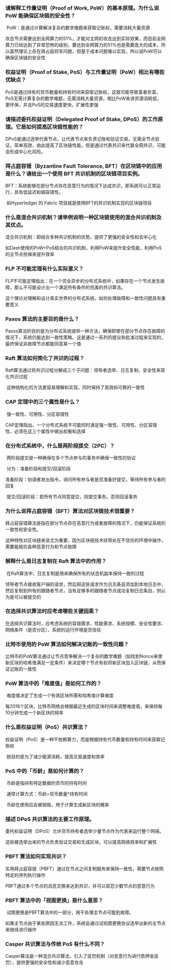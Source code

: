 ### 请解释工作量证明（Proof of Work, PoW）的基本原理。为什么说 PoW 能确保区块链的安全性？

​	PoW：是通过计算解决复杂的数学难题来获取记账权，需要消耗大量资源

​	攻击节点需要达到全网算力的51%，才能对主网的攻击达到实际效果，而目前全网算力已经达到了非常恐怖的级别，要达到全网算力的51%也是需要庞大的成本，所以虽然理论上存在拜占庭将军问题，但基于成本问题难以实现，所以说PoW可以确保区块链的安全性

### 权益证明（Proof of Stake, PoS）与工作量证明（PoW）相比有哪些优缺点？

​	PoS是通过持有的货币数量和持有时间来获取记账权，这就可能导致富者俞富，PoS无需计算复杂的数学难题，无需消耗大量资源，相比PoW来讲资源消耗低，更环保，并且PoS的交易速度更快，扩展性更强

### 请描述委托权益证明（Delegated Proof of Stake, DPoS）的工作原理。它是如何提高区块链性能的？

​	DPoS是通过选举代表节点，让代表节点来负责记账和验证交易。无需全节点验证，简单高效，由此提高了区块链性能。但是通过代表共识来代替全网共识，可能会形成中心化风险。

### 拜占庭容错（Byzantine Fault Tolerance, BFT）在区块链中的应用是什么？请给出一个使用 BFT 共识机制的区块链项目实例。

​	BFT：系统能够在部分节点存在恶意行为的情况下达成共识，即系统可以正常运行，具有低延迟和搞容错性。

​	如Hyperledger 的 Fabric 项目就是使用BFT的共识机制实现的区块链项目

### 什么是混合共识机制？请举例说明一种区块链使用的混合共识机制及其优点。

​	混合共识机制：即结合多种共识机制的优势，提供了更强的安全性和去中心化

​	如Dash使用的PoW+PoS结合的共识机制，利用PoW来提升安全性能，利用PoS的主节点担保来提升效率

### FLP 不可能定理有什么实际意义？

​	FLP不可能定理指出：在一个完全异步的分布式系统中，如果存在一个节点发生故障，那么不可能设计出一个满足所有条件的完美的共识算法。

​	这个理论对理解和设计真实世界的分布式系统，如何处理故障和一致性问题具有重要意义

### Paxos 算法的主要目的是什么？

​	Paxos算法的目的是为分布式系统提供一种方法，确保即使在部分节点存在故障的情况下，系统仍能达到一致性策略。这是通过一系列的提议和批准过程来实现的，最终保证非故障节点都能同意某一个值

### Raft 算法如何简化了共识的过程？

​	Raft算法通过将共识过程分解成三个子问题：领导者选举、日志复制、安全性来简化共识过程

​	这种结构化的方法更容易理解和实现，同时保持了高效和可靠的一致性

### CAP 定理中的三个属性是什么？

​	强一致性、可用性、分区容错性

​	CAP定理指出，一个分布式系统不可能同时满足强一致性、可用性、分区容错性，必须在这三个属性中做出权衡和选择

### 在分布式系统中，什么是两阶段提交（2PC）？

​	两阶段提交是一种确保在多个节点参与的事务中确保一致性的协议

​	分为：准备阶段和提交/回滚阶段

​	准备阶段：协调者发出指令，询问所有参与者是否准备好提交，等待所有参与者的回复

​	提交/回滚阶段：若所有节点同意提交，则提交事务。否则回滚事务

### 为什么说拜占庭容错（BFT）算法对区块链技术很重要？

​	拜占庭容错算法是指在部分节点存在恶意行为或者故障的情况下，仍能保证系统的一致性和安全性。

​	这种特性对区块链来说尤为重要，因为区块链技术经常处在不信任的环境中操作，需要能抵抗各种恶意行为和节点故障

### 解释什么是日志复制在 Raft 算法中的作用？

​	在Raft算法中，日志复制是用来确保所有的状态机副本保持一致的过程

​	领导者节点接收客户端的请求，然后把这些请求作为日志条目添加到本地日志中，然后复制到所有的跟随者节点，当有足够多的跟随者节点成功复制日志条目，则认为是可以被提交的

### 在选择共识算法时应考虑哪些关键因素？

​	在选择共识算法时，应考虑系统的容错需求、性能需求、系统规模、安全性要求、网络条件（是否分区）、系统的运行环境是否信任

### 比特币使用的 PoW 算法如何解决记账的一致性问题？

​	比特币的PoW算法通过让节点竞争解决一个复杂的数学难题（如找到Nonce来使新区块的哈希值满足一定条件）来决定哪个节点有权将新区块加入区块链，从而保证记账的一致性

### PoW 算法中的「难度值」是如何工作的？

​	难度值决定了生成一个有效区块所需和哈希值计算难度

​	每2016个区块，比特币网络会根据最近生成的区块时间来调整难度值，来保持每10分钟生成一个新区块的频率

### 什么是权益证明（PoS）共识算法？

​	权益证明（PoS）是一种不依赖算力，而是根据持有代币数量和持有时间来获取记账权

​	她目的是为了减少能源消耗，提高交易速度和效率

### PoS 中的「币龄」是如何计算的？

​	币龄是指持有特定数据的货币的持有时间

​	通常计算方式：币龄=货币数量*持有时间

​	币龄在使用后会被销毁，用于计算生成新区块的概率

### 描述 DPoS 共识算法的主要工作原理。

​	委托权益证明（DPoS）允许货币持有者选举少量节点作为代表来运行整个网络。

​	这些被选举出来的节点负责验证交易和生成区块，可以提高网络效率和扩展性

### PBFT 算法如何实现共识？

​	实用拜占庭容错（PBFT）通过在节点之间复制服务来保持一致性，需要节点按照特定的序列执行操作

​	PBFT通过多个节点的消息交换来达到共识，并可以容忍少数节点的恶意行为

### PBFT 算法中的「视图更换」是什么意思？

​	试图更换是PBFT算法中的一部分，用于处理主节点可能到故障。

​	如果主节点由于某些原因无法工作，系统会通过试视图更换协议选举出新的主节点来继续进行操作

### Casper 共识算法与传统 PoS 有什么不同？

​	Casper算法是一种混合共识算法，引入了惩罚机制（对恶意行为进行质押金惩罚），提供更强的安全性和减少恶意攻击

​	

​	

​	

